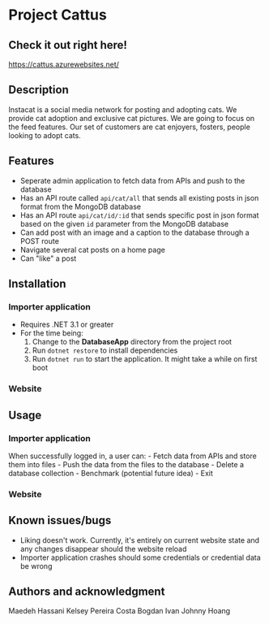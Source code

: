 # Project Cattus

## Check it out right here!
https://cattus.azurewebsites.net/

## Description

Instacat is a social media network for posting and adopting cats. We provide cat adoption and exclusive cat pictures. We are going to focus on the feed features. Our set of customers are cat enjoyers, fosters, people looking to adopt cats.  

## Features
- Seperate admin application to fetch data from APIs and push to the database
- Has an API route called `api/cat/all` that sends all existing posts in json format from the MongoDB database
- Has an API route `api/cat/id/:id` that sends specific post in json format based on the given `id` parameter from the MongoDB database
- Can add post with an image and a caption to the database through a POST route 
- Navigate several cat posts on a home page
- Can "like" a post

## Installation

### Importer application
- Requires .NET 3.1 or greater
- For the time being:
    1. Change to the **DatabaseApp** directory from the project root
    2. Run `dotnet restore` to install dependencies
    3. Run `dotnet run` to start the application. It might take a while on first boot

### Website

## Usage

### Importer application
When successfully logged in, a user can:
    - Fetch data from APIs and store them into files
    - Push the data from the files to the database
    - Delete a database collection
    - Benchmark (potential future idea)
    - Exit

### Website


## Known issues/bugs
- Liking doesn't work. Currently, it's entirely on current website state and any changes disappear should the website reload
- Importer application crashes should some credentials or credential data be wrong

## Authors and acknowledgment

Maedeh Hassani
Kelsey Pereira Costa
Bogdan Ivan
Johnny Hoang
